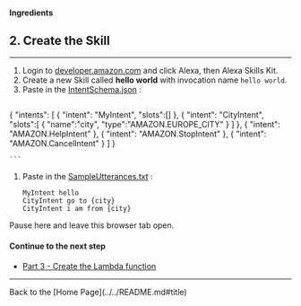 #### Ingredients
## 2. Create the Skill <a id="title"></a>
<hr />


1. Login to [developer.amazon.com](https://developer.amazon.com) and click Alexa, then Alexa Skills Kit.
1. Create a new Skill called **hello world** with invocation name ```hello world```.
1. Paste in the [IntentSchema.json](./speechAssets/IntentSchema.json) :
    ```
{
  "intents": [
    {
      "intent": "MyIntent",  "slots":[]
    },
    {
      "intent": "CityIntent",
      "slots":[
        {
          "name":"city",
          "type":"AMAZON.EUROPE_CITY"
      }
      ]
    },
    {
      "intent": "AMAZON.HelpIntent"
    },
    {
      "intent": "AMAZON.StopIntent"
    },
    {
      "intent": "AMAZON.CancelIntent"
    }
  ]
}


    ```
1. Paste in the [SampleUtterances.txt](speechAssets/SampleUtterances.txt) :
    ```
    MyIntent hello
    CityIntent go to {city}
    CityIntent i am from {city}
    ```

Pause here and leave this browser tab open.

#### Continue to the next step

 * [Part 3 - Create the Lambda function](./PAGE3.md#title)


<hr />
Back to the [Home Page](../../README.md#title)
